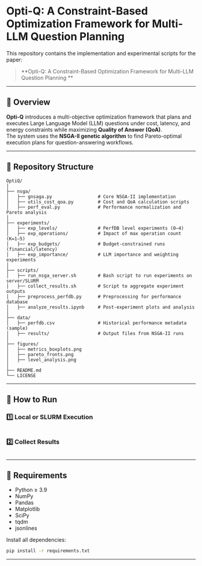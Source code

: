 # Opti-Q: A Constraint-Based Optimization Framework for Multi-LLM Question Planning

This repository contains the implementation and experimental scripts for the paper:

> **Opti-Q: A Constraint-Based Optimization Framework for Multi-LLM Question Planning **  


---

## 📘 Overview

**Opti-Q** introduces a multi-objective optimization framework that plans and executes Large Language Model (LLM) questions under cost, latency, and energy constraints while maximizing **Quality of Answer (QoA)**.  
The system uses the **NSGA-II genetic algorithm** to find Pareto-optimal execution plans for question-answering workflows.

---

## 🧩 Repository Structure

```
OptiQ/
│
├── nsga/
│   ├── gnsaga.py                 # Core NSGA-II implementation
│   ├── utils_cost_qoa.py         # Cost and QoA calculation scripts
│   ├── perf_eval.py              # Performance normalization and Pareto analysis
│
├── experiments/
│   ├── exp_levels/               # PerfDB level experiments (0–4)
│   ├── exp_operations/           # Impact of max operation count (K=1–5)
│   ├── exp_budgets/              # Budget-constrained runs (financial/latency)
│   ├── exp_importance/           # LLM importance and weighting experiments
│
├── scripts/
│   ├── run_nsga_server.sh        # Bash script to run experiments on server/SLURM
│   ├── collect_results.sh        # Script to aggregate experiment outputs
│   ├── preprocess_perfdb.py      # Preprocessing for performance database
│   ├── analyze_results.ipynb     # Post-experiment plots and analysis
│
├── data/
│   ├── perfdb.csv                # Historical performance metadata (sample)
│   ├── results/                  # Output files from NSGA-II runs
│
├── figures/
│   ├── metrics_boxplots.png
│   ├── pareto_fronts.png
│   ├── level_analysis.png
│
├── README.md
└── LICENSE
```

---

## 🚀 How to Run

### 1️⃣ Local or SLURM Execution
```bash

```

### 2️⃣ Collect Results
```bash

```


---

## 🧰 Requirements

- Python ≥ 3.9  
- NumPy  
- Pandas  
- Matplotlib  
- SciPy  
- tqdm  
- jsonlines  

Install all dependencies:
```bash
pip install -r requirements.txt
```
---


